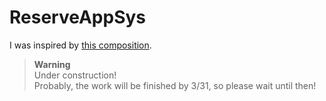 # ReserveAppSys
I was inspired by [this composition](https://github.com/ukwhatn/react-fastapi-bot-stack-template).  

> **Warning**  
> Under construction!  
> Probably, the work will be finished by 3/31, so please wait until then!
